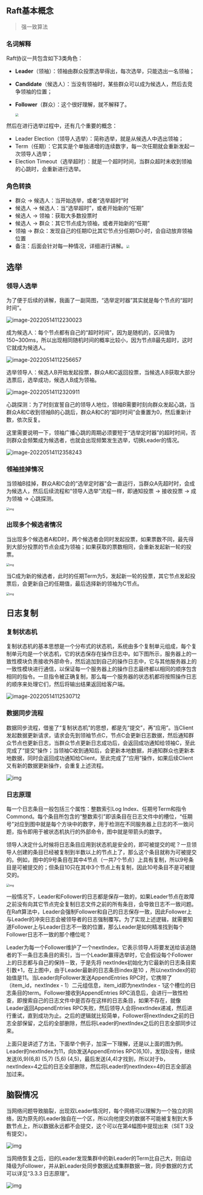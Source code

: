 ## Raft**基本概念**

> 强一致算法

### **名词解释**

Raft协议一共包含如下3类角色：

- **Leader**（领袖）：领袖由群众投票选举得出，每次选举，只能选出一名领袖；

- **Candidate**（候选人）：当没有领袖时，某些群众可以成为候选人，然后去竞争领袖的位置；

- **Follower**（群众）：这个很好理解，就不解释了。

  <img src="https://raw.githubusercontent.com/daniuEvan/pictrues/main/Typora/image-20220514112053285.png" style="zoom:50%;" />

然后在进行选举过程中，还有几个重要的概念：

- Leader Election（领导人选举）：简称选举，就是从候选人中选出领袖；
- Term（任期）：它其实是个单独递增的连续数字，每一次任期就会重新发起一次领导人选举；
- Election Timeout（选举超时）：就是一个超时时间，当群众超时未收到领袖的心跳时，会重新进行选举。

### **角色转换**

- 群众 -> 候选人：当开始选举，或者“选举超时”时
- 候选人 -> 候选人：当“选举超时”，或者开始新的“任期”
- 候选人 -> 领袖：获取大多数投票时
- 候选人 -> 群众：其它节点成为领袖，或者开始新的“任期”
- 领袖 -> 群众：发现自己的任期ID比其它节点分任期ID小时，会自动放弃领袖位置
- 备注：后面会针对每一种情况，详细进行讲解。<img src="https://raw.githubusercontent.com/daniuEvan/pictrues/main/Typora/image-20220514112053285-20220514112200247.png" style="zoom:50%;" />

## **选举**

### **领导人选举**

为了便于后续的讲解，我画了一副简图，“选举定时器”其实就是每个节点的“超时时间”。

![image-20220514112230023](https://raw.githubusercontent.com/daniuEvan/pictrues/main/Typora/image-20220514112230023.png)

成为候选人：每个节点都有自己的“超时时间”，因为是随机的，区间值为150~300ms，所以出现相同随机时间的概率比较小，因为节点B最先超时，这时它就成为候选人。

![image-20220514112256657](https://raw.githubusercontent.com/daniuEvan/pictrues/main/Typora/image-20220514112256657.png)

选举领导人：候选人B开始发起投票，群众A和C返回投票，当候选人B获取大部分选票后，选举成功，候选人B成为领袖。

![image-20220514112320911](https://raw.githubusercontent.com/daniuEvan/pictrues/main/Typora/image-20220514112320911.png)

心跳探测：为了时刻宣誓自己的领导人地位，领袖B需要时刻向群众发起心跳，当群众A和C收到领袖B的心跳后，群众A和C的“超时时间”会重置为0，然后重新计数，依次反复。

这里需要说明一下，领袖广播心跳的周期必须要短于“选举定时器”的超时时间，否则群众会频繁成为候选者，也就会出现频繁发生选举，切换Leader的情况。

![image-20220514112358243](https://raw.githubusercontent.com/daniuEvan/pictrues/main/Typora/image-20220514112358243.png)

### **领袖挂掉情况**

当领袖B挂掉，群众A和C会的“选举定时器”会一直运行，当群众A先超时时，会成为候选人，然后后续流程和“领导人选举”流程一样，即通知投票 -> 接收投票 -> 成为领袖 -> 心跳探测。

<img src="https://pic1.zhimg.com/80/v2-df0174b3627aa973bf61832d86bf343c_1440w.jpg" alt="img" style="zoom:50%;" />

### **出现多个候选者情况**

当出现多个候选者A和D时，两个候选者会同时发起投票，如果票数不同，最先得到大部分投票的节点会成为领袖；如果获取的票数相同，会重新发起新一轮的投票。

<img src="https://raw.githubusercontent.com/daniuEvan/pictrues/main/Typora/v2-a9b97e5f3a92de7f2342ead07fc33dff_1440w-20220514112435889.jpg" alt="img" style="zoom: 50%;" />

当C成为新的候选者，此时的任期Term为5，发起新一轮的投票，其它节点发起投票后，会更新自己的任期值，最后选择新的领袖为C节点。

<img src="https://pic4.zhimg.com/80/v2-af0e401ef0f861de08d519d2c9757f1f_1440w.jpg" alt="img" style="zoom:50%;" />

## **日志复制**

### **复制状态机**

复制状态机的基本思想是一个分布式的状态机，系统由多个复制单元组成，每个复制单元均是一个状态机，它的状态保存在操作日志中。如下图所示，服务器上的一致性模块负责接收外部命令，然后追加到自己的操作日志中，它与其他服务器上的一致性模块进行通信，以保证每一个服务器上的操作日志最终都以相同的顺序包含相同的指令。一旦指令被正确复制，那么每一个服务器的状态机都将按照操作日志的顺序来处理它们，然后将输出结果返回给客户端。

![image-20220514112530712](https://raw.githubusercontent.com/daniuEvan/pictrues/main/Typora/image-20220514112530712.png)

### **数据同步流程**

数据同步流程，借鉴了“复制状态机”的思想，都是先“提交”，再“应用”。当Client发起数据更新请求，请求会先到领袖节点C，节点C会更新日志数据，然后通知群众节点也更新日志，当群众节点更新日志成功后，会返回成功通知给领袖C，至此完成了“提交”操作；当领袖C收到通知后，会更新本地数据，并通知群众也更新本地数据，同时会返回成功通知给Client，至此完成了“应用”操作，如果后续Client又有新的数据更新操作，会重复上述流程。

![img](https://raw.githubusercontent.com/daniuEvan/pictrues/main/Typora/v2-6e18f00c9b23576c53a56bf2e5035bd7_1440w-20220514112539170.jpg)

### **日志原理**

每一个日志条目一般包括三个属性：整数索引Log Index、任期号Term和指令Commond。每个条目所包含的“整数索引”即该条目在日志文件中的槽位，“任期号”对应到图中就是每个方块中的数字，用于检测在不同服务器上日志的不一致问题，指令即用于被状态机执行的外部命令，图中就是带箭头的数字。

领导人决定什么时候将日志条目应用到状态机是安全的，即可被提交的呢？一旦领导人创建的条目已经被复制到半数以上的节点上了，那么这个条目就称为可被提交的。例如，图中的9号条目在其中4节点（一共7个节点）上具有复制，所以9号条目是可被提交的；但条目10只在其中3个节点上有复制，因此10号条目不是可被提交的。

<img src="https://pic2.zhimg.com/80/v2-0b5d95d7d9f84bdfd909672bf0e419f5_1440w.jpg" alt="img" style="zoom:50%;" />

一般情况下，Leader和Follower的日志都是保存一致的，如果Leader节点在故障之前没有向其它节点完全复制日志文件之前的所有条目，会导致日志不一致问题。在Raft算法中，Leader会强制Follower和自己的日志保存一致，因此Follower上与Leader的冲突日志会被领导者的日志强制覆写。为了实现上述逻辑，就需要知道Follower上与Leader日志不一致的位置，那么Leader是如何精准找到每个Follower日志不一致的那个槽位呢？

Leader为每一个Follower维护了一个nextlndex，它表示领导人将要发送给该追随者的下一条日志条目的索引，当一个Leader赢得选举时，它会假设每个Follower上的日志都与自己的保持－致，于是先将 nextlndex初始化为它最新的日志条目索引数+1，在上图中，由于Leader最新的日志条目index是10 ，所以nextlndex的初始值是11。当Leader向Follower发送AppendEntries RPC时，它携带了（item_id，nextIndex - 1）二元组信息，item_id即为nextIndex - 1这个槽位的日志条目的term。Follower接收到AppendEntries RPC消息后，会进行一致性检查，即搜索自己的日志文件中是否存在这样的日志条目，如果不存在，就像Leader返回AppendEntries RPC失败，然后领导人会将nextIndex递减，然后进行重试，直到成功为止。之后的逻辑就比较简单，Follower将nextIndex之前的日志全部保留，之后的全部删除，然后将Leader的nextIndex之后的日志全部同步过来。

上面只是讲述了方法，下面举个例子，加深一下理解，还是以上面的图为例。Leader的nextlndex为11，向b发送AppendEntries RPC(6,10)，发现b没有，继续发送(6,9)(6,8) (5,7) (5,6) (4,5)，最后发送(4,4)才找到，所以对于b，nextlndex=4之后的日志全部删除，然后将Leader的nextlndex=4的日志全部追加过来。

## **脑裂情况**

当网络问题导致脑裂，出现双Leader情况时，每个网络可以理解为一个独立的网络，因为原先的Leader独自在一个区，所以向他提交的数据不可能被复制到大多数节点上，所以数据永远都不会提交，这个可以在第4幅图中提现出来（SET 3没有提交）。

![img](https://raw.githubusercontent.com/daniuEvan/pictrues/main/Typora/v2-bd24e73de7330aca2491c57c9956036a_1440w-20220514112720882.jpg)

当网络恢复之后，旧的Leader发现集群中的新Leader的Term比自己大，则自动降级为Follower，并从新Leader处同步数据达成集群数据一致，同步数据的方式可以详见“3.3.3 日志原理”。

![img](https://raw.githubusercontent.com/daniuEvan/pictrues/main/Typora/v2-3d1f1ca3a94886c4299e91bbd75e670b_1440w-20220514112724907.jpg)
